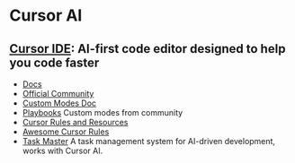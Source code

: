 # **Cursor AI**

## [Cursor IDE](https://www.cursor.com/): AI-first code editor designed to help you code faster

- [Docs](https://docs.cursor.com/)
- [Official Community](https://forum.cursor.com/)
- [Custom Modes Doc](https://docs.cursor.com/chat/custom-modes)
- [Playbooks](https://playbooks.com/modes) Custom modes from community
- [Cursor Rules and Resources](https://cursor.directory/)
- [Awesome Cursor Rules](https://github.com/PatrickJS/awesome-cursorrules)
- [Task Master](https://github.com/eyaltoledano/claude-task-master) A task management system for AI-driven development, works with Cursor AI.

